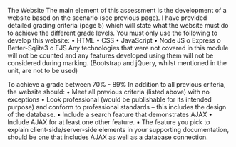 The Website
The main element of this assessment is the development of a website based on the scenario
(see previous page).
I have provided detailed grading criteria (page 5) which will state what the website must do
to achieve the different grade levels.
You must only use the following to develop this website:
• HTML
• CSS
• JavaScript
• Node JS o Express o Better-Sqlite3 o EJS
Any technologies that were not covered in this module will not be counted and any features
developed using them will not be considered during marking.
(Bootstrap and jQuery, whilst mentioned in the unit, are not to be used)

To achieve a grade between 70% - 89%
In addition to all previous criteria, the website should:
• Meet all previous criteria (listed above) with no exceptions
• Look professional (would be publishable for its intended purpose) and conform to
professional standards – this includes the design of the database.
• Include a search feature that demonstrates AJAX
• Include AJAX for at least one other feature.
• The feature you pick to explain client-side/server-side elements in your supporting
documentation, should be one that includes AJAX as well as a database connection.
